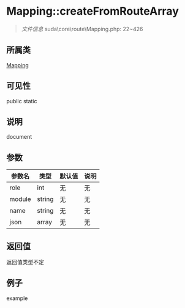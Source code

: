 # Mapping::createFromRouteArray

> *文件信息* suda\core\route\Mapping.php: 22~426
## 所属类 

[Mapping](../Mapping.md)

## 可见性

  public  static
## 说明

document

## 参数

| 参数名 | 类型 | 默认值 | 说明 |
|--------|-----|-------|-------|
| role |  int | 无 | 无 |
| module |  string | 无 | 无 |
| name |  string | 无 | 无 |
| json |  array | 无 | 无 |

## 返回值
返回值类型不定

## 例子

example